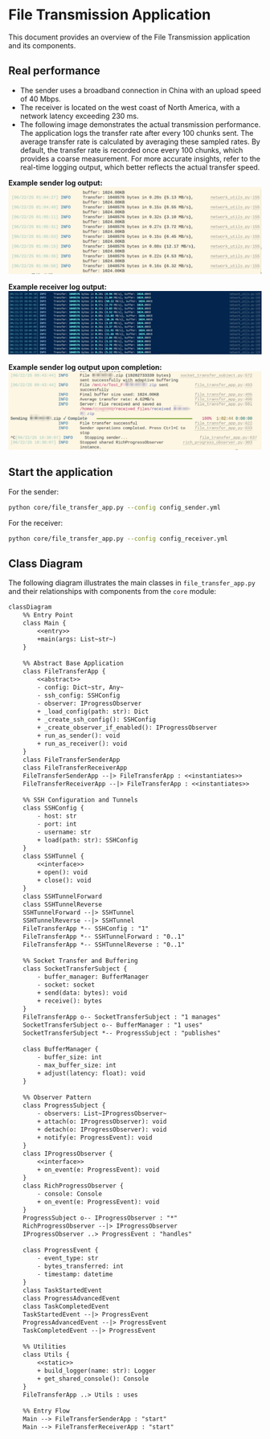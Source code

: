 # File Transmission Application

This document provides an overview of the File Transmission application and its components.

## Real performance
- The sender uses a broadband connection in China with an upload speed of 40 Mbps. 
- The receiver is located on the west coast of North America, with a network latency exceeding 230 ms.
- The following image demonstrates the actual transmission performance. The application logs the transfer rate after every 100 chunks sent. The average transfer rate is calculated by averaging these sampled rates. By default, the transfer rate is recorded once every 100 chunks, which provides a coarse measurement. For more accurate insights, refer to the real-time logging output, which better reflects the actual transfer speed.

**Example sender log output:**
![Sender Log Output](resources/sender_logger.png)

**Example receiver log output:**
![Receiver Log Output](resources/receiver_logger.png)

**Example sender log output upon completion:**
![Sender Completion Log Output](resources/sender_completion_logger.png)

## Start the application

For the sender:
```bash
python core/file_transfer_app.py --config config_sender.yml
```

For the receiver:
```bash
python core/file_transfer_app.py --config config_receiver.yml
```

## Class Diagram

The following diagram illustrates the main classes in `file_transfer_app.py` and their relationships with components from the `core` module:

```mermaid
classDiagram
    %% Entry Point
    class Main {
        <<entry>>
        +main(args: List~str~)
    }

    %% Abstract Base Application
    class FileTransferApp {
        <<abstract>>
        - config: Dict~str, Any~
        - ssh_config: SSHConfig
        - observer: IProgressObserver
        + _load_config(path: str): Dict
        + _create_ssh_config(): SSHConfig
        + _create_observer_if_enabled(): IProgressObserver
        + run_as_sender(): void
        + run_as_receiver(): void
    }
    class FileTransferSenderApp
    class FileTransferReceiverApp
    FileTransferSenderApp --|> FileTransferApp : <<instantiates>>
    FileTransferReceiverApp --|> FileTransferApp : <<instantiates>>

    %% SSH Configuration and Tunnels
    class SSHConfig {
        - host: str
        - port: int
        - username: str
        + load(path: str): SSHConfig
    }
    class SSHTunnel {
        <<interface>>
        + open(): void
        + close(): void
    }
    class SSHTunnelForward
    class SSHTunnelReverse
    SSHTunnelForward --|> SSHTunnel
    SSHTunnelReverse --|> SSHTunnel
    FileTransferApp *-- SSHConfig : "1"
    FileTransferApp *-- SSHTunnelForward : "0..1"
    FileTransferApp *-- SSHTunnelReverse : "0..1"

    %% Socket Transfer and Buffering
    class SocketTransferSubject {
        - buffer_manager: BufferManager
        - socket: socket
        + send(data: bytes): void
        + receive(): bytes
    }
    FileTransferApp o-- SocketTransferSubject : "1 manages"
    SocketTransferSubject o-- BufferManager : "1 uses"
    SocketTransferSubject *-- ProgressSubject : "publishes"

    class BufferManager {
        - buffer_size: int
        - max_buffer_size: int
        + adjust(latency: float): void
    }

    %% Observer Pattern
    class ProgressSubject {
        - observers: List~IProgressObserver~
        + attach(o: IProgressObserver): void
        + detach(o: IProgressObserver): void
        + notify(e: ProgressEvent): void
    }
    class IProgressObserver {
        <<interface>>
        + on_event(e: ProgressEvent): void
    }
    class RichProgressObserver {
        - console: Console
        + on_event(e: ProgressEvent): void
    }
    ProgressSubject o-- IProgressObserver : "*"
    RichProgressObserver --|> IProgressObserver
    IProgressObserver ..> ProgressEvent : "handles"

    class ProgressEvent {
        - event_type: str
        - bytes_transferred: int
        - timestamp: datetime
    }
    class TaskStartedEvent
    class ProgressAdvancedEvent
    class TaskCompletedEvent
    TaskStartedEvent --|> ProgressEvent
    ProgressAdvancedEvent --|> ProgressEvent
    TaskCompletedEvent --|> ProgressEvent

    %% Utilities
    class Utils {
        <<static>>
        + build_logger(name: str): Logger
        + get_shared_console(): Console
    }
    FileTransferApp ..> Utils : uses

    %% Entry Flow
    Main --> FileTransferSenderApp : "start"
    Main --> FileTransferReceiverApp : "start"
```
